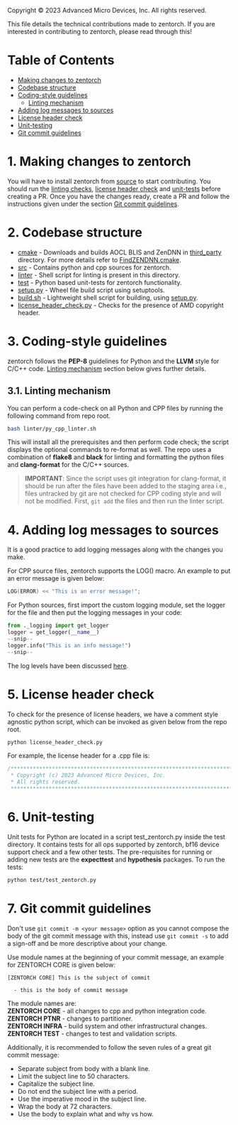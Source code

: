 Copyright &copy; 2023 Advanced Micro Devices, Inc. All rights reserved.

This file details the technical contributions made to zentorch. If you are interested in contributing to zentorch, please read through this!

Table of Contents
============

<!-- toc -->
- [Making changes to zentorch](#1-making-changes-to-zentorch)
- [Codebase structure](#2-codebase-structure)
- [Coding-style guidelines](#3-coding-style-guidelines)
  - [Linting mechanism](#31-linting-mechanism)
- [Adding log messages to sources](#4-adding-log-messages-to-sources)
- [License header check](#5-license-header-check)
- [Unit-testing](#6-unit-testing)
- [Git commit guidelines](#7-git-commit-guidelines)
<!-- tocstop -->

# 1. Making changes to zentorch
You will have to install zentorch from [source](README.md#from-source) to start contributing. You should run the [linting checks](#linting-mechanism), [license header check](#license-header-check) and [unit-tests](#unit-testing) before creating a PR. Once you have the changes ready, create a PR and follow the instructions given under the section [Git commit guidelines](#git-commit-guidelines).

# 2. Codebase structure
* [cmake](cmake) - Downloads and builds AOCL BLIS and ZenDNN in [third_party](third_party) directory. For more details refer to [FindZENDNN.cmake](cmake/modules/FindZENDNN.cmake).
* [src](src/cpu) - Contains python and cpp sources for zentorch.
* [linter](linter) - Shell script for linting is present in this directory.
* [test](test) - Python based unit-tests for zentorch functionality.
* [setup.py](setup.py) - Wheel file build script using setuptools.
* [build.sh](build.sh) - Lightweight shell script for building, using [setup.py](setup.py).
* [license_header_check.py](license_header_check.py) - Checks for the presence of AMD copyright header.

# 3. Coding-style guidelines
zentorch follows the **PEP-8** guidelines for Python and the **LLVM** style for C/C++ code. [Linting mechanism](#linting-mechanism) section below gives further details.

## 3.1. Linting mechanism
You can perform a code-check on all Python and CPP files by running the following command from repo root.
```bash
bash linter/py_cpp_linter.sh
```
This will install all the prerequisites and then perform code check; the script displays the optional commands to re-format as well. The repo uses a combination of **flake8** and **black** for linting and formatting the python files and **clang-format** for the C/C++ sources.

>**IMPORTANT**: Since the script uses git integration for clang-format, it should be run after the files have been added to the staging area i.e., files untracked by git are not checked for CPP coding style and will not be modified. First, `git add` the files and then run the linter script.

# 4. Adding log messages to sources
It is a good practice to add logging messages along with the changes you make.

For CPP source files, zentorch supports the LOG() macro. An example to put an error message is given below:
```cpp
LOG(ERROR) << "This is an error message!";
```
For Python sources, first import the custom logging module, set the logger for the file and then put the logging messages in your code:
```python
from ._logging import get_logger
logger = get_logger(__name__)
--snip--
logger.info("This is an info message!")
--snip--
```
The log levels have been discussed [here](README.md#42-zentorch-logs).

# 5. License header check
To check for the presence of license headers, we have a comment style agnostic python script, which can be invoked as given below from the repo root.
```bash
python license_header_check.py
```
For example, the license header for a .cpp file is:
```cpp
/******************************************************************************
 * Copyright (c) 2023 Advanced Micro Devices, Inc.
 * All rights reserved.
 ******************************************************************************/
```

# 6. Unit-testing
Unit tests for Python are located in a script test_zentorch.py inside the test directory. It contains tests for all ops supported by zentorch, bf16 device support check and a few other tests. The pre-requisites for running or adding new tests are the **expecttest** and **hypothesis** packages. To run the tests:
```bash
python test/test_zentorch.py
```

# 7. Git commit guidelines
Don't use `git commit -m <your message>` option as you cannot compose the body of the git commit message with this, instead use `git commit -s` to add a sign-off and be more descriptive about your change.

Use module names at the beginning of your commit message, an example for ZENTORCH CORE is given below:
```
[ZENTORCH CORE] This is the subject of commit

  - this is the body of commit message
```
The module names are:<br>
**ZENTORCH CORE** - all changes to cpp and python integration code.<br>
**ZENTORCH PTNR** - changes to partitioner.<br>
**ZENTORCH INFRA** - build system and other infrastructural changes.<br>
**ZENTORCH TEST** - changes to test and validation scripts.

Additionally, it is recommended to follow the seven rules of a great git commit message:
* Separate subject from body with a blank line.
* Limit the subject line to 50 characters.
* Capitalize the subject line.
* Do not end the subject line with a period.
* Use the imperative mood in the subject line.
* Wrap the body at 72 characters.
* Use the body to explain what and why vs how.
